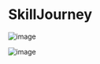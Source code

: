 # SkillJourney

![image](https://github.com/user-attachments/assets/40090c97-6a7e-4244-8a0f-9481599f7713)

![image](https://github.com/user-attachments/assets/99eb75b7-48b6-474b-b595-40a8c40aff0c)

